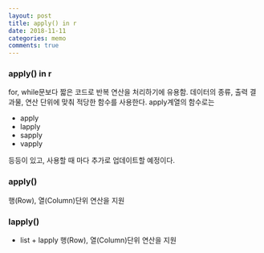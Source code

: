 ```yaml
---
layout: post
title: apply() in r
date: 2018-11-11
categories: memo
comments: true
---
```

### apply() in r
for, while문보다 짧은 코드로 반복 연산을 처리하기에 유용함. 데이터의 종류, 출력 결과물, 연산 단위에 맞춰 적당한 함수를 사용한다. apply계열의 함수로는
- apply
- lapply
- sapply
- vapply

 등등이 있고, 사용할 때 마다 추가로 업데이트할 예정이다.

### apply()
행(Row), 열(Column)단위 연산을 지원

### lapply()
- list + lapply
행(Row), 열(Column)단위 연산을 지원
